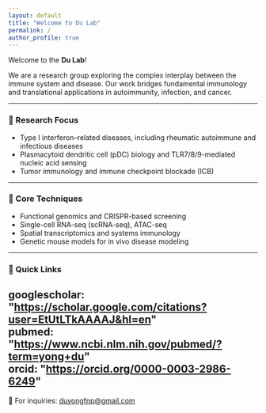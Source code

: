 ```yaml
---
layout: default
title: "Welcome to Du Lab"
permalink: /
author_profile: true
---
```


Welcome to the **Du Lab**!

We are a research group exploring the complex interplay between the immune system and disease. Our work bridges fundamental immunology and translational applications in autoimmunity, infection, and cancer.

---

### 🔬 Research Focus
- Type I interferon–related diseases, including rheumatic autoimmune and infectious diseases  
- Plasmacytoid dendritic cell (pDC) biology and TLR7/8/9-mediated nucleic acid sensing  
- Tumor immunology and immune checkpoint blockade (ICB)

---

### 🧪 Core Techniques
- Functional genomics and CRISPR-based screening  
- Single-cell RNA-seq (scRNA-seq), ATAC-seq  
- Spatial transcriptomics and systems immunology  
- Genetic mouse models for in vivo disease modeling

---

### 🔗 Quick Links

  googlescholar: "https://scholar.google.com/citations?user=EtUtLTkAAAAJ&hl=en"  
  pubmed: "https://www.ncbi.nlm.nih.gov/pubmed/?term=yong+du"  
  orcid: "https://orcid.org/0000-0003-2986-6249"
---

📧 For inquiries: [duyongfnp@gmail.com](mailto:duyongfnp@gmail.com)

